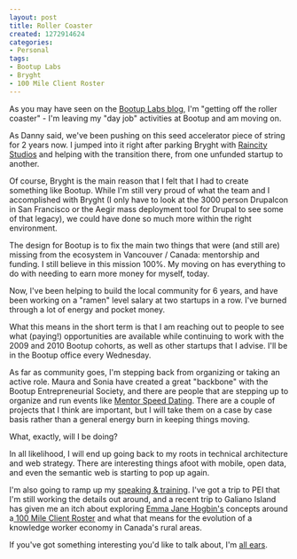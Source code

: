 ```yaml
--- 
layout: post
title: Roller Coaster
created: 1272914624
categories: 
- Personal
tags:
- Bootup Labs
- Bryght
- 100 Mile Client Roster
---
```

<p>
	As you may have seen on the <a href="http://blog.bootuplabs.com/2010/05/03/boris-getting-off-the-roller-coaster">Bootup Labs blog</a>, I&#39;m &quot;getting off the roller coaster&quot; - I&#39;m leaving my &quot;day job&quot; activities at Bootup and am moving on.</p>
<p>
	As Danny said, we&#39;ve been pushing on this seed accelerator piece of string for 2 years now. I jumped into it right after parking Bryght with <a href="http://raincitystudios.com">Raincity Studios</a> and helping with the transition there, from one unfunded startup to another.</p>
<p>
	Of course, Bryght is the main reason that I felt that I had to create something like Bootup. While I&#39;m still very proud of what the team and I accomplished with Bryght (I only have to look at the 3000 person Drupalcon in San Francisco or the Aegir mass deployment tool for Drupal to see some of that legacy), we could have done so much more within the right environment.</p>
<p>
	The design for Bootup is to fix the main two things that were (and still are) missing from the ecosystem in Vancouver / Canada: mentorship and funding. I still believe in this mission 100%. My moving on has everything to do with needing to earn more money for myself, today.&nbsp;</p>
<!--break-->
<p>
	Now, I&#39;ve been helping to build the local community for 6 years, and have been working on a &quot;ramen&quot; level salary at two startups in a row. I&#39;ve burned through a lot of energy and pocket money.</p>
<p>
	What this means in the short term is that I am reaching out to people to see what (paying!) opportunities are available while continuing to work with the 2009 and 2010 Bootup cohorts, as well as other startups that I advise. I&#39;ll be in the Bootup office every Wednesday.</p>
<p>
	As far as community goes, I&#39;m stepping back from organizing or taking an active role. Maura and Sonia have created a great &quot;backbone&quot; with the Bootup Entrepreneurial Society, and there are people that are stepping up to organize and run events like <a href="http://mentors.bootup.ca">Mentor Speed Dating</a>. There are a couple of projects that I think are important, but I will take them on a case by case basis rather than a general energy burn in keeping things moving.</p>
<p>
	What, exactly, will I be doing?</p>
<p>
	In all likelihood, I will end up going back to my roots in technical architecture and web strategy. There are interesting things afoot with mobile, open data, and even the semantic web is starting to pop up again.</p>
<p>
	I&#39;m also going to ramp up my <a href="/speaking/">speaking &amp; training</a>. I&#39;ve got a trip to PEI that I&#39;m still working the details out around, and a recent trip to Galiano Island has given me an itch about exploring <a href="http://emmajane.net">Emma Jane Hogbin&#39;s</a> concepts around a<a href="http://www.100mileclientroster.com/"> 100 Mile Client Roster</a>&nbsp;and what that means for the evolution of a knowledge worker economy in Canada&#39;s rural areas.</p>
<p>
	If you&#39;ve got something interesting you&#39;d like to talk about, I&#39;m <a href="/contact/">all ears</a>.</p>
